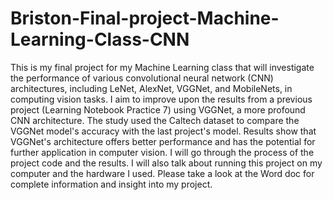 # Briston-Final-project-Machine-Learning-Class-CNN

This is my final project for my Machine Learning class that will investigate the performance of various convolutional neural network (CNN) architectures, including LeNet, AlexNet, VGGNet, and MobileNets, in computing vision tasks. I aim to improve upon the results from a previous project (Learning Notebook Practice 7) using VGGNet, a more profound CNN architecture. The study used the Caltech dataset to compare the VGGNet model's accuracy with the last project's model. Results show that VGGNet's architecture offers better performance and has the potential for further application in computer vision. I will go through the process of the project code and the results. I will also talk about running this project on my computer and the hardware I used. Please take a look at the Word doc for complete information and insight into my project.
